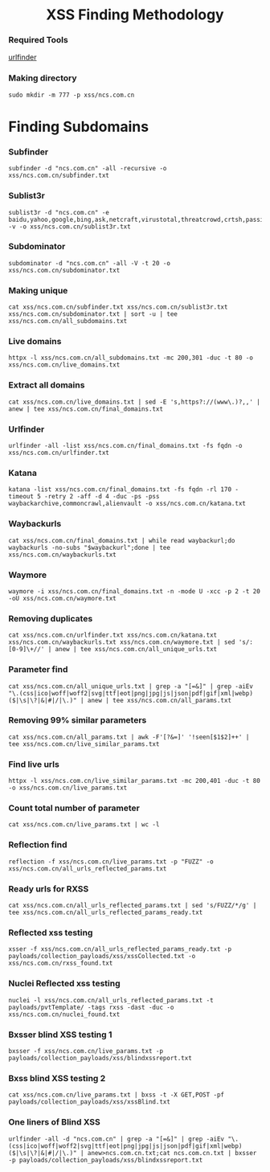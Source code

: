 # <center>XSS Finding Methodology</center>
### Required Tools
[urlfinder](https://github.com/projectdiscovery/urlfinder)
### Making directory
```
sudo mkdir -m 777 -p xss/ncs.com.cn
```
# Finding Subdomains
### Subfinder
```
subfinder -d "ncs.com.cn" -all -recursive -o xss/ncs.com.cn/subfinder.txt
```
### Sublist3r
```
sublist3r -d "ncs.com.cn" -e baidu,yahoo,google,bing,ask,netcraft,virustotal,threatcrowd,crtsh,passivedns -v -o xss/ncs.com.cn/sublist3r.txt
```
### Subdominator
```
subdominator -d "ncs.com.cn" -all -V -t 20 -o xss/ncs.com.cn/subdominator.txt
```
### Making unique
```
cat xss/ncs.com.cn/subfinder.txt xss/ncs.com.cn/sublist3r.txt xss/ncs.com.cn/subdominator.txt | sort -u | tee xss/ncs.com.cn/all_subdomains.txt
```
### Live domains
```
httpx -l xss/ncs.com.cn/all_subdomains.txt -mc 200,301 -duc -t 80 -o xss/ncs.com.cn/live_domains.txt
```
### Extract all domains
```
cat xss/ncs.com.cn/live_domains.txt | sed -E 's,https?://(www\.)?,,' | anew | tee xss/ncs.com.cn/final_domains.txt
```
### Urlfinder
```
urlfinder -all -list xss/ncs.com.cn/final_domains.txt -fs fqdn -o xss/ncs.com.cn/urlfinder.txt
```
### Katana
```
katana -list xss/ncs.com.cn/final_domains.txt -fs fqdn -rl 170 -timeout 5 -retry 2 -aff -d 4 -duc -ps -pss waybackarchive,commoncrawl,alienvault -o xss/ncs.com.cn/katana.txt
```
### Waybackurls
```
cat xss/ncs.com.cn/final_domains.txt | while read waybackurl;do waybackurls -no-subs "$waybackurl";done | tee xss/ncs.com.cn/waybackurls.txt
```
### Waymore
```
waymore -i xss/ncs.com.cn/final_domains.txt -n -mode U -xcc -p 2 -t 20 -oU xss/ncs.com.cn/waymore.txt
```
### Removing duplicates
```
cat xss/ncs.com.cn/urlfinder.txt xss/ncs.com.cn/katana.txt xss/ncs.com.cn/waybackurls.txt xss/ncs.com.cn/waymore.txt | sed 's/:[0-9]\+//' | anew | tee xss/ncs.com.cn/all_unique_urls.txt
```
### Parameter find
```
cat xss/ncs.com.cn/all_unique_urls.txt | grep -a "[=&]" | grep -aiEv "\.(css|ico|woff|woff2|svg|ttf|eot|png|jpg|js|json|pdf|gif|xml|webp)($|\s|\?|&|#|/|\.)" | anew | tee xss/ncs.com.cn/all_params.txt
```
### Removing 99% similar parameters
```
cat xss/ncs.com.cn/all_params.txt | awk -F'[?&=]' '!seen[$1$2]++' | tee xss/ncs.com.cn/live_similar_params.txt
```
### Find live urls
```
httpx -l xss/ncs.com.cn/live_similar_params.txt -mc 200,401 -duc -t 80 -o xss/ncs.com.cn/live_params.txt
```
### Count total number of parameter
```
cat xss/ncs.com.cn/live_params.txt | wc -l
```
### Reflection find
```
reflection -f xss/ncs.com.cn/live_params.txt -p "FUZZ" -o xss/ncs.com.cn/all_urls_reflected_params.txt
```
### Ready urls for RXSS
```
cat xss/ncs.com.cn/all_urls_reflected_params.txt | sed 's/FUZZ/*/g' | tee xss/ncs.com.cn/all_urls_reflected_params_ready.txt
```
### Reflected xss testing
```
xsser -f xss/ncs.com.cn/all_urls_reflected_params_ready.txt -p payloads/collection_payloads/xss/xssCollected.txt -o xss/ncs.com.cn/rxss_found.txt
```
### Nuclei Reflected xss testing
```
nuclei -l xss/ncs.com.cn/all_urls_reflected_params.txt -t payloads/pvtTemplate/ -tags rxss -dast -duc -o xss/ncs.com.cn/nuclei_found.txt
```
### Bxsser blind XSS testing 1
```
bxsser -f xss/ncs.com.cn/live_params.txt -p payloads/collection_payloads/xss/blindxssreport.txt
```
### Bxss blind XSS testing 2
```
cat xss/ncs.com.cn/live_params.txt | bxss -t -X GET,POST -pf payloads/collection_payloads/xss/xssBlind.txt
```
### One liners of Blind XSS
```
urlfinder -all -d "ncs.com.cn" | grep -a "[=&]" | grep -aiEv "\.(css|ico|woff|woff2|svg|ttf|eot|png|jpg|js|json|pdf|gif|xml|webp)($|\s|\?|&|#|/|\.)" | anew>ncs.com.cn.txt;cat ncs.com.cn.txt | bxsser -p payloads/collection_payloads/xss/blindxssreport.txt
```